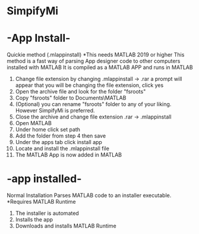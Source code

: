 # SimpifyMi

# -App Install-
Quickie method (.mlappinstall) *This needs MATLAB 2019 or higher
This method is a fast way of parsing App designer 
code to other computers installed with MATLAB
It is compiled as a MATLAB APP and runs in MATLAB

1. Change file extension by changing .mlappinstall -> .rar
  a prompt will appear that you will be changing the file extension, click yes
2. Open the archive file and look for the folder "fsroots"
3. Copy "fsroots" folder to Documents\MATLAB
4. (Optional) you can rename "fsroots" folder to any of your liking.
  However SimpifyMi is preferred.
5. Close the archive and change file extension .rar -> .mlappinstall
6. Open MATLAB
7. Under home click set path
8. Add the folder from step 4 then save
9. Under the apps tab click install app
10. Locate and install the .mlappinstall file
11. The MATLAB App is now added in MATLAB

# -app installed-

 Normal Installation
Parses MATLAB code to an installer executable.
*Requires MATLAB Runtime

1. The installer is automated
2. Installs the app
3. Downloads and installs MATLAB Runtime
